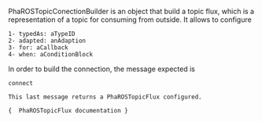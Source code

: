 PhaROSTopicConectionBuilder is an object that build a topic flux, which is a representation of a topic for consuming from outside. 
It allows to configure 

	1- typedAs: aTypeID
	2- adapted: anAdaption
	3- for: aCallback
	4- when: aConditionBlock
	
In order to build the connection, the message expected is

	connect
	
	This last message returns a PhaROSTopicFlux configured.
	
	{  PhaROSTopicFlux documentation }
	